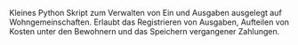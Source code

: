 
Kleines Python Skript zum Verwalten von Ein und Ausgaben ausgelegt auf Wohngemeinschaften. Erlaubt das Registrieren von Ausgaben, Aufteilen von Kosten unter den Bewohnern und das Speichern vergangener Zahlungen.